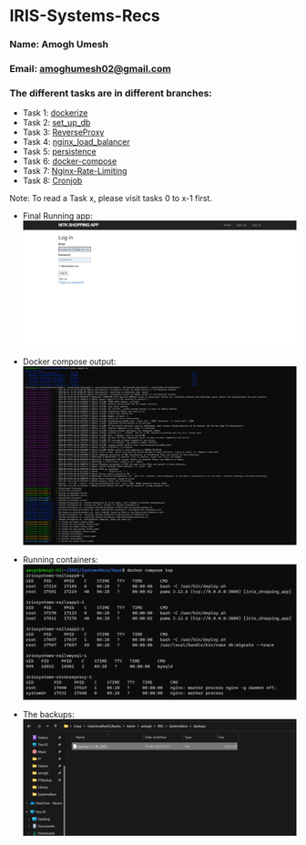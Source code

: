 # IRIS-Systems-Recs
### Name: Amogh Umesh
### Email: amoghumesh02@gmail.com

### The different tasks are in different branches:
* Task 1: [dockerize](https://github.com/Amogh-Umesh/IRIS-Systems-Recs/tree/dockerize)
* Task 2: [set_up_db](https://github.com/Amogh-Umesh/IRIS-Systems-Recs/tree/set_up_db)
* Task 3: [ReverseProxy](https://github.com/Amogh-Umesh/IRIS-Systems-Recs/tree/ReverseProxy)
* Task 4: [nginx_load_balancer](https://github.com/Amogh-Umesh/IRIS-Systems-Recs/tree/nginx_load_balancer)
* Task 5: [persistence](https://github.com/Amogh-Umesh/IRIS-Systems-Recs/tree/persistence)
* Task 6: [docker-compose](https://github.com/Amogh-Umesh/IRIS-Systems-Recs/tree/docker-compose)
* Task 7: [Nginx-Rate-Limiting](https://github.com/Amogh-Umesh/IRIS-Systems-Recs/tree/Nginx-Rate-Limiting)
* Task 8: [Cronjob](https://github.com/Amogh-Umesh/IRIS-Systems-Recs/tree/Cronjob)

Note: To read a Task x, please visit tasks 0 to x-1 first.

* Final Running app:
![Running App](https://github.com/Amogh-Umesh/IRIS-Systems-Recs/blob/set_up_db/app.png?raw=true)

* Docker compose output:
![docker compose](https://github.com/Amogh-Umesh/IRIS-Systems-Recs/blob/docker-compose/docker-compose.png?raw=true)

* Running containers:
![running containers](https://github.com/Amogh-Umesh/IRIS-Systems-Recs/blob/nginx_load_balancer/running%20services.png?raw=true)
 
* The backups:
![backup](https://github.com/Amogh-Umesh/IRIS-Systems-Recs/blob/Cronjob/backup.png?raw=true)

